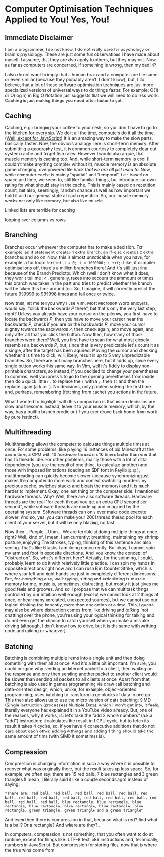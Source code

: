# Computer Optimisation Techniques Applied to You! Yes, You!

## Immediate Disclaimer

I am a programmer, I do not know, I do not really care for psychology or brain's physiology. These are just some fun observations I have made about myself. I assume, that they are also apply to others, but they may not. Now, as far as computers are concerned, if something is wrong, then my bad! :P

I also do not want to imply that a human brain and a computer are the same or even similar (because they probably aren't, I don't know), but, I do believe, that a lot of these software optimisation techniques are just more specialized versions of universal ways to do things faster. For example: O(1) or O(log n) in Big O Notation just suggests that we will need to do less work. Caching is just making things you need often faster to get. 

## Caching

Caching, e.g.: bringing your coffee to your desk, so you don't have to go to the kitchen for every sip. We do it all the time, computers do it all the time. ([Well, except for JavaScript](https://www.kaspersky.com/blog/apple-cpu-encryption-vulnerability/50869/)) It is an amazing way to make the slow parts, basically, faster. Now, the obvious analogy here is short-term memory. After submitting a geography test, it is common courtesy to completely clear out system cache and forget fish rates. However I would also argue, that muscle memory is caching too. And, while short-term memory is cool (I couldn't make anything complex without it), muscle memory is an absolute game changing, overpowered life hack _that we are all just used to_.
Now, while computer cache is mainly "spatial" and "temporal", i.e.: based on space and time, we seem to, still like familiar things, but introduce our own rating for what should stay in the cache. This is mainly based on repetition count, but also, seemingly, random chance as well as how important we hold it and our general state at each repetition. So, our muscle memory works not only like memory, but also like muscle... 

Linked lists are terrible for caching

looping over columns vs rows

## Branching

Branches occur whenever the computer has to make a decision. For example, an if statement creates 1 extra branch, an if-else creates 2 extra branches and so on. Now, this is almost unnoticable when you have, for example, a for loop: `for(int i = 0; i < 1000000; i ++);`. Like, if compiler optimisations off, there's a million branches there! And it's still just fine because of the Branch Predictor. Which (well I don't know what it does, they won't tell me :<), generally, takes into account the ammount of times this branch was taken in the past and tries to predict whether the branch will be taken this time around too. So, I imagine, it will correctly predict the future 999999 to 999998 times and fail once or twice.

Now then, let me tell you why I use Vim. Most Microsoft Word enjoyers, would say: "click the backwards *P* there", but that's only the very last step, right? Unless you already have your cursor on the pilcrow, you first: have to locate the backwards *P*, then you have to move your cursor near the backwards *P*, check if you are on the backwards *P*, move your cursor slightly towards the backwards *P*, then check again, and move again, and only after all that you click the button. Now then, how many of those branches were there? Well, you first have to scan for what most closely resembles a backwards *P*, but, since that is very predictable let's count it as a single, after the target has been aquired. Moving the cursor and checking whether it is time to click, will, likely, result in up to 5 very unpredictable branches. So, there are not many branches here, but it adds up, since every single button works this same way. In Vim, well it's fiddly to display non-printable characters, so instead, if you decided to change your perentheses to commas, well you press `%` to go to the opening perentheses from inside, then do a quick little `r,` to replace the `(` with a `,`, then `f)` and then the replace again (a.k.a: `.`). No decisions, only problem solving the first time and, perhaps, remembering (fetching from cache) you actions in the future.

What I wanted to highlight with this comparison is that micro decisions are slow and tiresome. Instead, leave it to your muscle memory, which, by the way, has a builtin branch predictor (if you ever drove back home from work by pure instinct).  

## Multithreading

Multithreading allows the computer to calculate things multiple times at once. For some problems, like playing 16 instances of old Minecraft at the same time, a CPU with 16 _hardware_ threads is 16 times faster than one that has 15 threads idle. For other problems, mainly those with a lot of data dependency (you use the result of one thing, to calculate another) and those with imposed limitations (loading an SDF font in Raylib ಥ\_ಥ ), multithreading can quickly become slower (because synchronizing just makes the computer do more work and context switching murders my precious cache, switches stacks and bloats the memory) and it is much harder to implement. Okay, one last thing on the computer side. I mentioned hardware threads. Why? Well, there are also software threads. Hardware threads are the real "for each thread you get an extra CPU second per second", while software threads are made up and imagined by the operating system. Software threads can only ever make code execute slower. And so, yes, you can make your 2001 thread thread pool for each client of your server, but it will be only blazing, no fast.

Now then... People... Uhm... We are terrible at doing multiple things at once. right? Well, kind of, I mean, I am currently: breathing, maintaining my shrimp posture, enjoying The Strokes, typing, thinking of this sentence and also seeing. That's like 6 tasks I am doing concurrently. But okay, I cannot spin my arm and foot in opposite directions. And, you know, the concept of "distraction". So, what's different here? Actually, for the spinning, I could, probably, learn to do it with relatively little practice. I can spin my hands in opposite directions right now and I can rush B in Counter Strike, which is where your left and right hands are just in completely different dimensions... But, for everything else, well: typing, sitting and articulating is muscle memory for me, music is, sometimes, distracting, but mostly it just gives me good feels and grooves. And so, I propose that we can multitask things controlled by our intuition well enough (except we cannot look at 2 things at once, or hear many unrelated, unexpected sources), but we cannot use our logical thinking for, honestly, more than one action at a time. This, I guess, may also be where distraction comes from, like driving and *talking* (not chatting) over the phone, you're using your logical thinking for talking and do not even get the chance to catch yourself when you make a mistake driving (although, I don't know how to drive, but it is the same with writting code and talking or whatever).

## Batching

Batching is combining multiple items into a single unit and then doing something with them all at once. And it's a little bit important. I'm sure, you could imagine why sending an Internet packet to a client, then waiting on the response and only then sending another packet to another client would be slower than sending all packets to all clients at once. Apart from that, batching is also used in games programming via draw call batching and data-oriented design, which, unlike, for example, object-oriented programming, uses batching to transform large blocks of data in one go. This then also allows us to use the micro version of data batching: SIMD (Single Instruction (processes) Multiple Data), which I won't get into, it feels, literally everyone has explained it in a YouTube video already. But, one of the reasons, why it works, is: let's take the "add 2 whole numbers" (a.k.a. "add") instruction: it calculates the result in 1 CPU cycle, but to fetch its result it takes 4 cycles, so, if you have 4 consecutive additions that do not care about each other, adding 4 things and adding 1 thing should take the same amount of time (with SIMD it sometimes is). 


## Compression

Compression is changing information in such a way where it is possible to recover what was originally there, but the result takes up less space. So, for example, we often say: there are 15 red balls, 7 blue rectangles and 3 green triangles (I mean, I literally said it like a couple seconds ago) instead of saying: 
```
"There are: red ball, red ball, red ball, red ball, red ball, red ball, red ball, red ball, red ball, red ball, red ball, red ball, red ball, red ball, red ball, blue rectangle, blue rectangle, blue rectangle, blue rectangle, blue rectangle, blue rectangle, blue rectangle, green triangle, green triangle and a green triangle" 
```
And even then there is compression in that, because what is red? And what is a ball? Or a rectangle? And where are they?..

In computers, compression is not something, that you often want to do at runtime, except for things like: UTF-8 text, x86 instructions and, technically, numbers in JavaScript. But compression for storing files, now that is where the true wins come from



